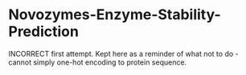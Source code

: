 # Novozymes-Enzyme-Stability-Prediction

INCORRECT first attempt. Kept here as a reminder of what not to do - cannot simply one-hot encoding to protein sequence.
